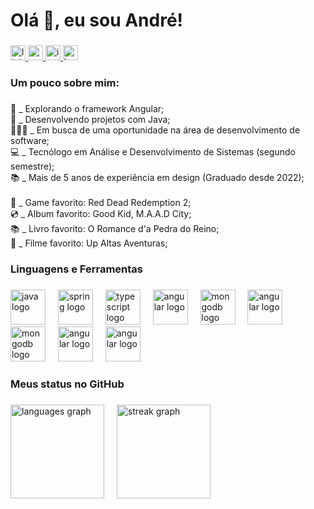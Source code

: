 ###

<h1 align="left">Olá 👋, eu sou André!</h1>

###

<div align="left">
  <a href="https://www.linkedin.com/in/andrezicatti/" target="_blank">
    <img src="https://img.shields.io/static/v1?message=LinkedIn&logo=linkedin&label=&color=0077B5&logoColor=white&labelColor=&style=for-the-badge" height="24" alt="linkedin logo"  />
  </a>
  <a href="mailto:andrezicatti@gmail.com" target="_blank">
    <img src="https://img.shields.io/static/v1?message=Gmail&logo=gmail&label=&color=D14836&logoColor=white&labelColor=&style=for-the-badge" height="24" alt="gmail logo"  />
  </a>
  <a href="https://www.instagram.com/andre_zktt/" target="_blank">
    <img src="https://img.shields.io/static/v1?message=Instagram&logo=instagram&label=&color=E4405F&logoColor=white&labelColor=&style=for-the-badge" height="24" alt="instagram logo"  />
  </a>
  <a href="https://www.behance.net/andrezicatti" target="_blank">
    <img src="https://img.shields.io/static/v1?message=Behance&logo=behance&label=&color=1769ff&logoColor=white&labelColor=&style=for-the-badge" height="24" alt="behance logo"  />
  </a>
</div>

###

<h3 align="left">Um pouco sobre mim:</h3>

###

<p align="left">
  📝 _ Explorando o framework Angular;<br>
  🌱 _ Desenvolvendo projetos com Java;<br>
  🧑🏻‍💻 _ Em busca de uma oportunidade na área de desenvolvimento de software;<br>
  💻 _ Tecnólogo em Análise e Desenvolvimento de Sistemas (segundo semestre);<br>
  📚 _ Mais de 5 anos de experiência em design (Graduado desde 2022);<br>
  <br>
  👾 _ Game favorito: Red Dead Redemption 2;<br>
  💿 _ Album favorito: Good Kid, M.A.A.D City;<br>
  📚 _ Livro favorito: O Romance d'a Pedra do Reino;<br>
  🍿 _ Filme favorito: Up Altas Aventuras;<br>

###
###

<h3 align="left">Linguagens e Ferramentas</h3>

###

<div align="left">
  <img src="https://cdn.jsdelivr.net/gh/devicons/devicon/icons/java/java-original.svg" height="56" alt="java logo"  />
  <img width="12" />
  <img src="https://cdn.jsdelivr.net/gh/devicons/devicon/icons/spring/spring-original.svg" height="56" alt="spring logo"  />
  <img width="12" />
  <img src="https://cdn.jsdelivr.net/gh/devicons/devicon/icons/typescript/typescript-original.svg" height="56" alt="typescript logo"  />
  <img width="12" />
  <img src="https://cdn.jsdelivr.net/gh/devicons/devicon/icons/angular/angular-original.svg" height="56" alt="angular logo"  />
  <img width="12" />
  <img src="https://cdn.jsdelivr.net/gh/devicons/devicon/icons/nodejs/nodejs-original.svg" height="56" alt="mongodb logo"  />
  <img width="12" />
  <img src="https://cdn.jsdelivr.net/gh/devicons/devicon/icons/react/react-original.svg" height="56" alt="angular logo"  />
  <img width="12" />
  <img src="https://cdn.jsdelivr.net/gh/devicons/devicon/icons/mongodb/mongodb-original.svg" height="56" alt="mongodb logo"  />
  <img width="12" />
  <img src="https://cdn.jsdelivr.net/gh/devicons/devicon/icons/mysql/mysql-original.svg" height="56" alt="angular logo"  />
  <img width="12" />
  <img src="https://cdn.jsdelivr.net/gh/devicons/devicon/icons/git/git-original.svg" height="56" alt="angular logo"  />
  <img width="12" />
</div>

###

<h3 align="left">Meus status no GitHub</h3>

###

<div align="left">
  <img src="https://github-readme-stats.vercel.app/api/top-langs?username=andrezktt&locale=en&hide_title=false&layout=compact&card_width=320&langs_count=5&theme=tokyonight&hide_border=false&order=2" height="150" alt="languages graph"  />
  <img width="12" />
  <img src="https://streak-stats.demolab.com?user=andrezktt&locale=pt-br&mode=weekly&theme=tokyonight&hide_border=false&border_radius=6&order=3" height="150" alt="streak graph"  />
</div>

###
